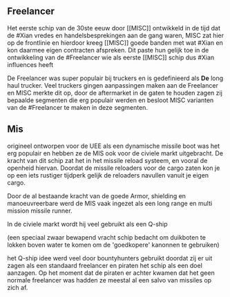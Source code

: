 ## Freelancer

Het eerste schip van de 30ste eeuw door [[MISC]] ontwikkeld in de tijd dat de #Xian vredes en handelsbesprekingen aan de gang waren, MISC zat hier op de frontlinie en hierdoor kreeg [[MISC]] goede banden met wat #Xian en kon daarmee eigen contracten afspreken. Dit paste hun gelijk toe in de ontwikkeling van de #Freelancer wie als eerste [[MISC]] schip dus #Xian influences heeft

De Freelancer was super populair bij truckers en is gedefinieerd als **De** long haul trucker.
Veel truckers gingen aanpassingen maken aan de Freelancer en MISC merkte dit op, door de aftermarket in de gaten te houden zagen zij bepaalde segmenten die erg populair werden en besloot MISC varianten van de #Freelancer te maken in deze segmenten.

## Mis

origineel ontworpen voor de UEE als een dynamische missile boot was het erg populair en hebben ze de MIS ook voor de civiele markt uitgebracht. 
De kracht van dit schip zat het in het missile reload systeem, en vooral de openheid hiervan. Doordat de missile reloaders voor de cargo zaten kon je op een iets rustiger tijdperk gelijk de reloaders navullen vanuit je eigen cargo.

Door de al bestaande kracht van de goede Armor, shielding en manoeuvreerbare werd de MIS vaak ingezet als een long range en multi mission missile runner.

In de civiele markt wordt hij veel gebruikt als een Q-ship 

(een speciaal zwaar bewapend vracht schip bedacht om duikboten te lokken boven water te komen om de 'goedkopere' kanonnen te gebruiken)

het Q-ship idee werd veel door bountyhunters gebruikt doordat zij er uit zagen als een standaard freelancer en piraten het schip als een doel aanzagen. Op het moment dat de piraten er achter kwamen dat het geen normale freelancer was hadden ze meestal al een salvo van missiles op zich af.